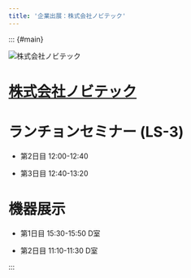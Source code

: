```yaml
---
title: '企業出展：株式会社ノビテック'
---
```


::: {#main}

![株式会社ノビテック](images/nobby.png)

# [株式会社ノビテック](https://www.nobby.jp/)

# ランチョンセミナー (LS-3) <i class="fas fa-utensils"></i>

- 第2日目 12:00-12:40

- 第3日目 12:40-13:20

# 機器展示 <i class="fas fa-flask"></i>

- 第1日目 15:30-15:50 D室

- 第2日目 11:10-11:30 D室


:::
